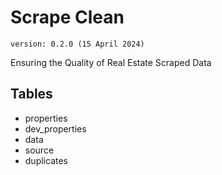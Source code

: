 # Scrape Clean

`version: 0.2.0 (15 April 2024)`

Ensuring the Quality of Real Estate Scraped Data

## Tables

- properties
- dev_properties
- data
- source
- duplicates
